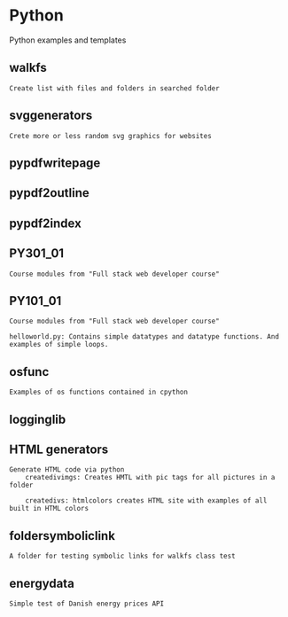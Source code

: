 # Python
Python examples and templates

## walkfs
    Create list with files and folders in searched folder

## svggenerators
    Crete more or less random svg graphics for websites

## pypdfwritepage


## pypdf2outline

## pypdf2index

## PY301_01
    Course modules from "Full stack web developer course"

## PY101_01
    Course modules from "Full stack web developer course"

    helloworld.py: Contains simple datatypes and datatype functions. And examples of simple loops.

## osfunc
    Examples of os functions contained in cpython

## logginglib

## HTML generators
    Generate HTML code via python
        createdivimgs: Creates HMTL with pic tags for all pictures in a folder

        createdivs: htmlcolors creates HTML site with examples of all built in HTML colors

## foldersymboliclink
    A folder for testing symbolic links for walkfs class test

## energydata
    Simple test of Danish energy prices API


